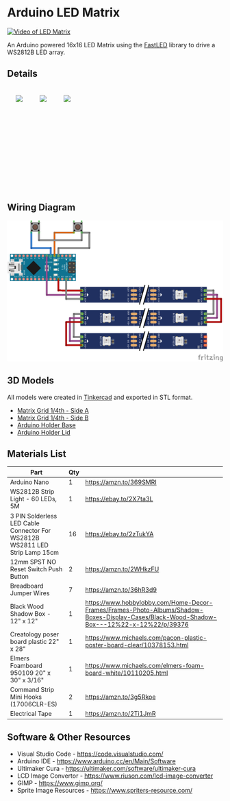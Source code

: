 # Arduino LED Matrix
 
[![Video of LED Matrix](https://github.com/joshgerdes/arduino-led-matrix/blob/master/resources/images/LED_Matrix.gif?raw=true)](https://www.youtube.com/watch?v=froi3urcf1Y)

 An Arduino powered 16x16 LED Matrix using the [FastLED](http://fastled.io/) library to drive a WS2812B LED array.

 ## Details

<div style="display: flex;">
<img src="https://github.com/joshgerdes/arduino-led-matrix/blob/master/resources/images/front.jpg?raw=true" height="200px" style="margin: 20px;" />

<img src="https://github.com/joshgerdes/arduino-led-matrix/blob/master/resources/images/back.jpg?raw=true" height="200px" style="margin: 20px;" />

<img src="https://github.com/joshgerdes/arduino-led-matrix/blob/master/resources/images/wiring.jpg?raw=true" height="200px" style="margin: 20px;" />
</div>

## Wiring Diagram

![Fritzing diagram sketch](resources/wiring-diagram_bb.png)


## 3D Models

All models were created in [Tinkercad](https://www.tinkercad.com/) and exported in STL format.

- [Matrix Grid 1/4th - Side A](resources/models/LED_Matrix_4th_SideA.stl)
- [Matrix Grid 1/4th - Side B](resources/models/LED_Matrix_4th_SideB.stl)
- [Arduino Holder Base](resources/models/Nano_Holder_Base.stl)
- [Arduino Holder Lid](resources/models/Nano_Holder_Lid.stl)
  
## Materials List

| Part | Qty |   |
|---|---|---|
| Arduino Nano | 1 | https://amzn.to/369SMRI |
| WS2812B Strip Light - 60 LEDs, 5M | 1  | https://ebay.to/2X7ta3L |
| 3 PIN Solderless LED Cable Connector For WS2812B WS2811 LED Strip Lamp 15cm  | 16  | https://ebay.to/2zTukYA |
| 12mm SPST NO Reset Switch Push Button | 2  | https://amzn.to/2WHkzFU |
| Breadboard Jumper Wires | 7 | https://amzn.to/36hR3d9 |
| Black Wood Shadow Box - 12" x 12" | 1 | https://www.hobbylobby.com/Home-Decor-Frames/Frames-Photo-Albums/Shadow-Boxes-Display-Cases/Black-Wood-Shadow-Box---12%22-x-12%22/p/39376 |
| Creatology poser board plastic 22" x 28" | 1 | https://www.michaels.com/pacon-plastic-poster-board-clear/10378153.html |
| Elmers Foamboard 950109 20" x 30" x 3/16" | 1 | https://www.michaels.com/elmers-foam-board-white/10110205.html |
| Command Strip Mini Hooks (17006CLR-ES) | 2 | https://amzn.to/3g5Rkoe |
| Electrical Tape | 1 | https://amzn.to/2Ti1JmR |

## Software & Other Resources

- Visual Studio Code - https://code.visualstudio.com/
- Arduino IDE - https://www.arduino.cc/en/Main/Software
- Ultimaker Cura - https://ultimaker.com/software/ultimaker-cura
- LCD Image Convertor - https://www.riuson.com/lcd-image-converter
- GIMP - https://www.gimp.org/
- Sprite Image Resources - https://www.spriters-resource.com/